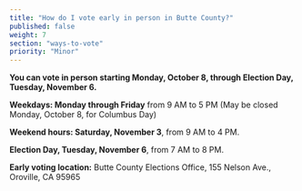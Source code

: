 ```yaml
---
title: "How do I vote early in person in Butte County?"
published: false
weight: 7
section: "ways-to-vote"
priority: "Minor"
---
```


**You can vote in person starting Monday, October 8, through Election Day, Tuesday, November 6.**  

**Weekdays: Monday through Friday** from 9 AM to 5 PM (May be closed Monday, October 8, for Columbus Day)  

**Weekend hours: Saturday, November 3**, from 9 AM to 4 PM.

**Election Day, Tuesday, November 6**, from 7 AM to 8 PM.

**Early voting location:** Butte County Elections Office, 155 Nelson Ave., Oroville, CA 95965  
